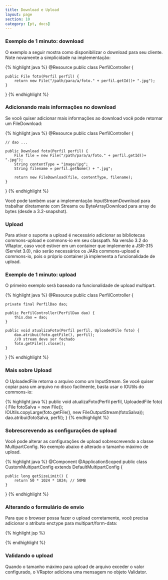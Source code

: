 ```yaml
---
title: Download e Upload
layout: page
section: 10
category: [pt, docs]
---
```


<h3>Exemplo de 1 minuto: download</h3>

O exemplo a seguir mostra como disponibilizar o download para seu cliente.
Note novamente a simplicidade na implementação:

{% highlight java %}
@Resource
public class PerfilController {

    public File foto(Perfil perfil) {
        return new File("/path/para/a/foto." + perfil.getId()+ ".jpg"); 
    }
}
{% endhighlight %}

<h3>Adicionando mais informações no download</h3>

Se você quiser adicionar mais informações ao download você pode retornar um FileDownload:

{% highlight java %}
@Resource
public class PerfilController {

    // dao ...

    public Download foto(Perfil perfil) {
        File file = new File("/path/para/a/foto." + perfil.getId()+ ".jpg");
        String contentType = "image/jpg";
        String filename = perfil.getNome() + ".jpg";
        
        return new FileDownload(file, contentType, filename); 
    }
}
{% endhighlight %}

Você pode também usar a implementação InputStreamDownload para trabalhar diretamente com Streams ou ByteArrayDownload para array de bytes (desde a 3.2-snapshot).

<h3>Upload</h3>

Para ativar o suporte a upload é necessário adicionar as bibliotecas commons-upload e commons-io em seu classpath.
Na versão 3.2 do VRaptor, caso você estiver em um container que implemente a JSR-315 (Servlet 3.0), não serão necessários os JARs commons-upload e commons-io, pois o próprio container já implementa a funcionalidade de upload.

<h3>Exemplo de 1 minuto: upload</h3>

O primeiro exemplo será baseado na funcionalidade de upload multipart.

{% highlight java %}
@Resource
public class PerfilController {

    private final PerfilDao dao;

    public PerfilController(PerfilDao dao) {
        this.dao = dao;
    }

    public void atualizaFoto(Perfil perfil, UploadedFile foto) {
        dao.atribui(foto.getFile(), perfil);
        //O stream deve ser fechado
        foto.getFile().close();
    }
}
{% endhighlight %}

<h3>Mais sobre Upload</h3>

O UploadedFile retorna o arquivo como um InputStream. Se você quiser copiar para um arquivo no disco facilmente, basta usar o IOUtils do commons-io:

{% highlight java %}
public void atualizaFoto(Perfil perfil, UploadedFile foto) {
    File fotoSalva = new File();    
    IOUtils.copyLarge(foto.getFile(), new FileOutputStream(fotoSalva));
    dao.atribui(fotoSalva, perfil);
}
{% endhighlight %}

<h3>Sobrescrevendo as configurações de upload</h3>

Você pode alterar as configurações de upload sobrescrevendo a classe MultipartConfig. No exemplo abaixo é alterado o tamanho máximo de upload.

{% highlight java %}
@Component
@ApplicationScoped
public class CustomMultipartConfig extends DefaultMultipartConfig {

    public long getSizeLimit() {
        return 50 * 1024 * 1024; // 50MB
    }

}
{% endhighlight %}

<h3>Alterando o formulário de envio</h3>

Para que o browser possa fazer o upload corretamente, você precisa adicionar o atributo enctype para multipart/form-data:

{% highlight jsp %}
<form action="minha-action" method="post" enctype="multipart/form-data">
{% endhighlight %}

<h3>Validando o upload</h3>

Quando o tamanho máximo para upload de arquivo exceder o valor configurado, o VRaptor adiciona uma mensagem no objeto Validator.
